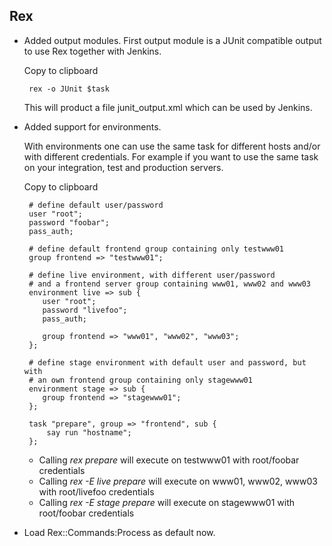 Rex
---

-   Added output modules. First output module is a JUnit compatible output to use Rex together with Jenkins.

    Copy to clipboard

         rex -o JUnit $task

    This will product a file junit\_output.xml which can be used by Jenkins.

-   Added support for environments.

    With environments one can use the same task for different hosts and/or with different credentials. For example if you want to use the same task on your integration, test and production servers.

    Copy to clipboard

         # define default user/password
         user "root";
         password "foobar";
         pass_auth;
             
         # define default frontend group containing only testwww01
         group frontend => "testwww01";
             
         # define live environment, with different user/password 
         # and a frontend server group containing www01, www02 and www03
         environment live => sub {
            user "root";
            password "livefoo";
            pass_auth;
               
            group frontend => "www01", "www02", "www03";
         };
             
         # define stage environment with default user and password, but with 
         # an own frontend group containing only stagewww01
         environment stage => sub {
            group frontend => "stagewww01";
         };
            
         task "prepare", group => "frontend", sub {
             say run "hostname";
         };

    -   Calling *rex prepare* will execute on testwww01 with root/foobar credentials
    -   Calling *rex -E live prepare* will execute on www01, www02, www03 with root/livefoo credentials
    -   Calling *rex -E stage prepare* will execute on stagewww01 with root/foobar credentials

-   Load Rex::Commands:Process as default now.


